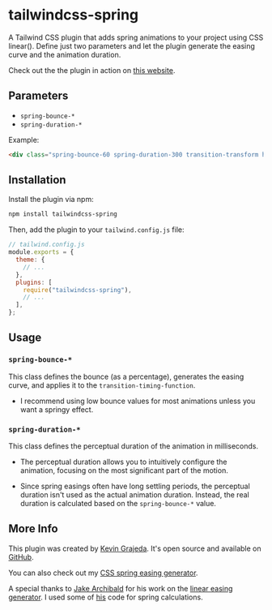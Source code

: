 # tailwindcss-spring

A Tailwind CSS plugin that adds spring animations to your project using CSS linear().
Define just two parameters and let the plugin generate the easing curve and the animation duration.

Check out the the plugin in action on [this website](https://tailwindcss-spring.kvin.me/).

## Parameters

- `spring-bounce-*`
- `spring-duration-*`

Example:

```html
<div class="spring-bounce-60 spring-duration-300 transition-transform hover:scale-150"
```

## Installation

Install the plugin via npm:

```bash
npm install tailwindcss-spring
```

Then, add the plugin to your `tailwind.config.js` file:

```javascript
// tailwind.config.js
module.exports = {
  theme: {
    // ...
  },
  plugins: [
    require("tailwindcss-spring"),
    // ...
  ],
};
```

## Usage

### `spring-bounce-*`

This class defines the bounce (as a percentage), generates the easing curve, and applies it to the `transition-timing-function`.

- I recommend using low bounce values for most animations unless you want a springy effect.

### `spring-duration-*`

This class defines the perceptual duration of the animation in milliseconds.

- The perceptual duration allows you to intuitively configure the animation, focusing on the most significant part of the motion.

- Since spring easings often have long settling periods, the perceptual duration isn't used as the actual animation duration. Instead, the real duration is calculated based on the `spring-bounce-*` value.

## More Info

This plugin was created by [Kevin Grajeda](https://x.com/k_grajeda). It's open source and available on [GitHub](https://github.com/KevinGrajeda/tailwindcss-spring).

You can also check out my [CSS spring easing generator](https://www.kvin.me/css-springs).

A special thanks to [Jake Archibald](https://x.com/jaffathecake) for his work on the [linear easing generator](https://linear-easing-generator.netlify.app/). I used some of [his](https://github.com/jakearchibald/linear-easing-generator) code for spring calculations.
